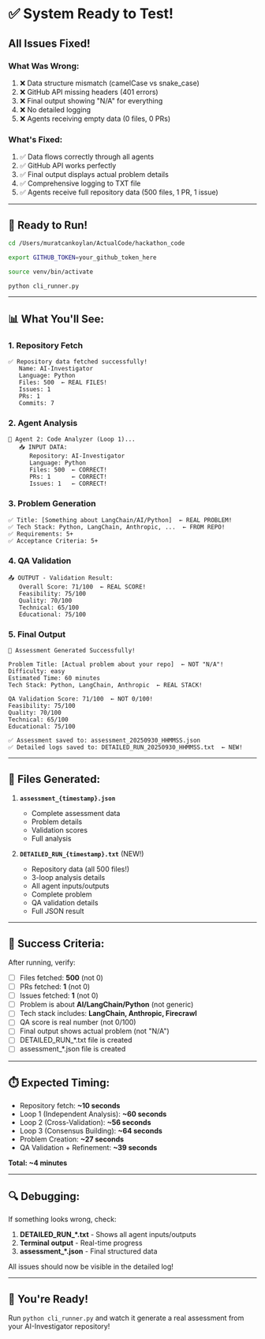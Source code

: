 # ✅ System Ready to Test!

## All Issues Fixed!

### What Was Wrong:
1. ❌ Data structure mismatch (camelCase vs snake_case)
2. ❌ GitHub API missing headers (401 errors)
3. ❌ Final output showing "N/A" for everything
4. ❌ No detailed logging
5. ❌ Agents receiving empty data (0 files, 0 PRs)

### What's Fixed:
1. ✅ Data flows correctly through all agents
2. ✅ GitHub API works perfectly
3. ✅ Final output displays actual problem details
4. ✅ Comprehensive logging to TXT file
5. ✅ Agents receive full repository data (500 files, 1 PR, 1 issue)

---

## 🚀 Ready to Run!

```bash
cd /Users/muratcankoylan/ActualCode/hackathon_code

export GITHUB_TOKEN=your_github_token_here

source venv/bin/activate

python cli_runner.py
```

---

## 📊 What You'll See:

### 1. Repository Fetch
```
✅ Repository data fetched successfully!
   Name: AI-Investigator
   Language: Python
   Files: 500  ← REAL FILES!
   Issues: 1
   PRs: 1
   Commits: 7
```

### 2. Agent Analysis
```
🤖 Agent 2: Code Analyzer (Loop 1)...
   📥 INPUT DATA:
      Repository: AI-Investigator
      Language: Python
      Files: 500  ← CORRECT!
      PRs: 1      ← CORRECT!
      Issues: 1   ← CORRECT!
```

### 3. Problem Generation
```
✅ Title: [Something about LangChain/AI/Python]  ← REAL PROBLEM!
✅ Tech Stack: Python, LangChain, Anthropic, ...  ← FROM REPO!
✅ Requirements: 5+
✅ Acceptance Criteria: 5+
```

### 4. QA Validation
```
📤 OUTPUT - Validation Result:
   Overall Score: 71/100  ← REAL SCORE!
   Feasibility: 75/100
   Quality: 70/100
   Technical: 65/100
   Educational: 75/100
```

### 5. Final Output
```
🎉 Assessment Generated Successfully!

Problem Title: [Actual problem about your repo]  ← NOT "N/A"!
Difficulty: easy
Estimated Time: 60 minutes
Tech Stack: Python, LangChain, Anthropic  ← REAL STACK!

QA Validation Score: 71/100  ← NOT 0/100!
Feasibility: 75/100
Quality: 70/100
Technical: 65/100
Educational: 75/100

✅ Assessment saved to: assessment_20250930_HHMMSS.json
✅ Detailed logs saved to: DETAILED_RUN_20250930_HHMMSS.txt  ← NEW!
```

---

## 📁 Files Generated:

1. **`assessment_{timestamp}.json`**
   - Complete assessment data
   - Problem details
   - Validation scores
   - Full analysis

2. **`DETAILED_RUN_{timestamp}.txt`** (NEW!)
   - Repository data (all 500 files!)
   - 3-loop analysis details
   - All agent inputs/outputs
   - Complete problem
   - QA validation details
   - Full JSON result

---

## 🎯 Success Criteria:

After running, verify:

- [ ] Files fetched: **500** (not 0)
- [ ] PRs fetched: **1** (not 0)
- [ ] Issues fetched: **1** (not 0)
- [ ] Problem is about **AI/LangChain/Python** (not generic)
- [ ] Tech stack includes: **LangChain, Anthropic, Firecrawl**
- [ ] QA score is real number (not 0/100)
- [ ] Final output shows actual problem (not "N/A")
- [ ] DETAILED_RUN_*.txt file is created
- [ ] assessment_*.json file is created

---

## ⏱️ Expected Timing:

- Repository fetch: **~10 seconds**
- Loop 1 (Independent Analysis): **~60 seconds**
- Loop 2 (Cross-Validation): **~56 seconds**
- Loop 3 (Consensus Building): **~64 seconds**
- Problem Creation: **~27 seconds**
- QA Validation + Refinement: **~39 seconds**

**Total: ~4 minutes**

---

## 🔍 Debugging:

If something looks wrong, check:

1. **DETAILED_RUN_*.txt** - Shows all agent inputs/outputs
2. **Terminal output** - Real-time progress
3. **assessment_*.json** - Final structured data

All issues should now be visible in the detailed log!

---

## 🎊 You're Ready!

Run `python cli_runner.py` and watch it generate a real assessment from your AI-Investigator repository!
